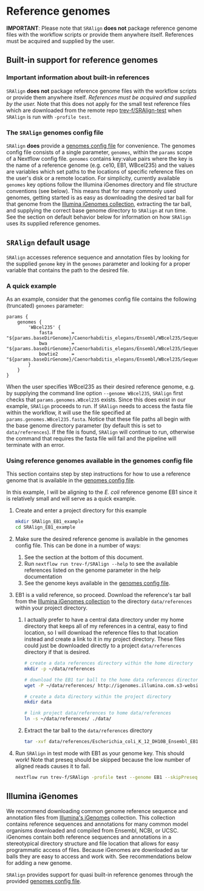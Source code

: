 # Reference genomes

**IMPORTANT**: Please note that `SRAlign` **does not** package reference genome files with the workflow scripts or provide them anywhere itself. References must be acquired and supplied by the user.

## Built-in support for reference genomes

### Important information about built-in references

`SRAlign` **does not** package reference genome files with the workflow scripts or provide them anywhere itself.
*References must be acquired and supplied by the user.*
Note that this does not apply for the small test reference files which are downloaded from the remote repo [trev-f/SRAlign-test](https://github.com/trev-f/SRAlign-test) when `SRAlign` is run with `-profile test`.

### The `SRAlign` genomes config file

`SRAlign` **does** provide a [genomes config file](configs/genomes.config) for convenience.
The genomes config file consists of a single parameter, `genomes`, within the `params` scope of a Nextflow config file.
`genomes` contains key:value pairs where the key is the name of a reference genome (e.g. ce10, EB1, WBcel235) and the values are variables which set paths to the locations of specific reference files on the user's disk or a remote location.
For simplicity, currently available `genomes` key options follow the Illumina iGenomes directory and file structure conventions (see below).
This means that for many commonly used genomes, getting started is as easy as downloading the desired tar ball for that genome from the [Illumina iGenomes collection](https://support.illumina.com/sequencing/sequencing_software/igenome.html), extracting the tar ball, and supplying the correct base genome directory to `SRAlign` at run time.
See the section on default behavior below for information on how `SRAlign` uses its supplied reference genomes.

## `SRAlign` default usage

`SRAlign` accesses reference sequence and annotation files by looking for the supplied `genome` key in the `genomes` parameter and looking for a proper variable that contains the path to the desired file.

### A quick example

As an example, consider that the genomes config file contains the following (truncated) `genomes` parameter:

```Nextflow
params {
    genomes {
        'WBcel235' {
            fasta       = "${params.baseDirGenome}/Caenorhabditis_elegans/Ensembl/WBcel235/Sequence/WholeGenomeFasta/genome.fa"
            bwa         = "${params.baseDirGenome}/Caenorhabditis_elegans/Ensembl/WBcel235/Sequence/BWAIndex/genome.fa"
            bowtie2     = "${params.baseDirGenome}/Caenorhabditis_elegans/Ensembl/WBcel235/Sequence/Bowtie2Index/genome"
        }
    }
}
```

When the user specifies WBcel235 as their desired reference genome, e.g. by supplying the command line option `--genome WBcel235`, `SRAlign` first checks that `params.genomes.WBcel235` exists.
Since this does exist in our example, `SRAlign` proceeds to run.
If `SRAlign` needs to access the fasta file within the workflow, it will use the file specified at `params.genomes.WBcel235.fasta`.
Notice that these file paths all begin with the base genome directory parameter (by default this is set to `data/references`).
If the file is found, `SRAlign` will continue to run, otherwise the command that requires the fasta file will fail and the pipeline will terminate with an error.

### Using reference genomes available in the genomes config file

This section contains step by step instructions for how to use a reference genome that is available in the [genomes config file](configs/genomes.config).

In this example, I will be aligning to the *E. coli* reference genome EB1 since it is relatively small and will serve as a quick example.

1. Create and enter a project directory for this example

    ```bash
    mkdir SRAlign_EB1_example
    cd SRAlign_EB1_example
    ```

2. Make sure the desired reference genome is available in the genomes config file. This can be done in a number of ways:
   1. See the section at the bottom of this document.
   2. Run `nextflow run trev-f/SRAlign --help` to see the available references listed on the genome parameter in the help documentation
   3. See the genome keys available in the [genomes config file](configs/genomes.config).
3. EB1 is a valid reference, so proceed. Download the reference's tar ball from the [Illumina iGenomes collection](https://support.illumina.com/sequencing/sequencing_software/igenome.html) to the directory `data/references` within your project directory.
   1. I actually prefer to have a central data directory under my home directory that keeps all of my references in a central, easy to find location, so I will download the reference files to that location instead and create a link to it in my project directory. These files could just be downloaded directly to a project `data/references` directory if that is desired.

        ```bash
        # create a data references directory within the home directory
        mkdir -p ~/data/references

        # download the EB1 tar ball to the home data references directory
        wget -P ~/data/references/ http://igenomes.illumina.com.s3-website-us-east-1.amazonaws.com/Escherichia_coli_K_12_DH10B/Ensembl/EB1/Escherichia_coli_K_12_DH10B_Ensembl_EB1.tar.gz

        # create a data directory within the project directory
        mkdir data

        # link project data/references to home data/references
        ln -s ~/data/references/ ./data/
        ```

   2. Extract the tar ball to the `data/references` directory

        ```bash
        tar -xvf data/references/Escherichia_coli_K_12_DH10B_Ensembl_EB1.tar.gz -C data/references/
        ```

4. Run `SRAlign` in test mode with EB1 as your genome key. This should work! Note that preseq should be skipped because the low number of aligned reads causes it to fail.

   ```bash
   nextflow run trev-f/SRAlign -profile test --genome EB1 --skipPreseq
   ```

## Illumina iGenomes

We recommend downloading common genome reference sequence and annotation files from [Illumina's iGenomes](https://support.illumina.com/sequencing/sequencing_software/igenome.html) collection.
This collection contains reference sequences and annotations for many common model organisms downloaded and compiled from Ensembl, NCBI, or UCSC.
iGenomes contain both reference sequences and annotations in a stereotypical directory structure and file location that allows for easy programmatic access of files.
Because iGenomes are downloaded as tar balls they are easy to access and work with.
See recommendations below for adding a new genome.

`SRAlign` provides support for quasi built-in reference genomes through the provided [genomes config file](configs/genomes.config).

